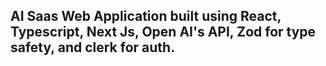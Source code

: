 ## AI Saas Web Application built using React, Typescript, Next Js, Open AI's API, Zod for type safety, and clerk for auth.
